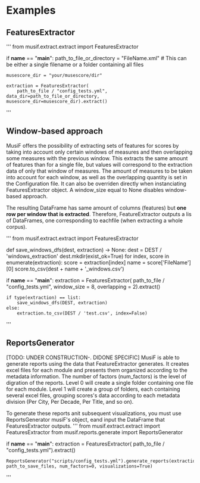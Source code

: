 # Examples

## FeaturesExtractor

'''
from musif.extract.extract import FeaturesExtractor

if __name__ == "__main__":
    path_to_file_or_directory = "FileName.xml" # This can be either a single filename or a folder containing all files

    musescore_dir = "your/musescore/dir"

    extraction = FeaturesExtractor(
        path_to_file / "config_tests.yml", data_dir=path_to_file_or_directory, musescore_dir=musescore_dir).extract()

'''


## Window-based approach
MusiF offers the possibility of extracting sets of features for scores by taking into account only certain windows of measures and then overlapping some measures with the previous window. This extracts the same amount of features than for a single file, but values will correspond to the extraction data of only that window of measures.
The amount of measures to be taken into account for each window, as well as the overlapping quantity is set in the Configuration file. 
It can also be overriden directly when instanciating FeaturesExtractor object.
A window_size equal to None disables window-based approach.

The resulting DataFrame has same amount of columns (features) but **one row per window that is extracted**. Therefore, FeatureExtractor outputs a lis of DataFrames, one corresponding to eachfile (when extracting a whole corpus).

'''
from musif.extract.extract import FeaturesExtractor

def save_windows_dfs(dest, extraction) -> None:
    dest = DEST / 'windows_extraction'
    dest.mkdir(exist_ok=True)
    for index, score in enumerate(extraction):
        score = extraction[index]
        name = score['FileName'][0]
        score.to_csv(dest + name + '_windows.csv')

if __name__ == "__main__":
    extraction = FeaturesExtractor(
        path_to_file / "config_tests.yml", window_size = 8, overlapping = 2).extract()

    if type(extraction) == list:
        save_windows_dfs(DEST, extraction)
    else:
        extraction.to_csv(DEST / 'test.csv', index=False)

'''

## ReportsGenerator

[TODO: UNDER CONSTRUCTION-. DIDONE SPECIFIC] MusiF is able to generate reports using the data that FeatureExtractor generates. 
It creates excel files for each module and presents them organized according to the metadata information.
The number of factors (num_factors) is the level of digration of the reports. Level 0 will create a single folder containing one file for each module.
Level 1 will create a group of folders, each containing several excel files, grouping scores's data according to each metadata division (Per City, Per Decade, Per Title, and so on).

To generate these reports anit subsequent visualizations, you must use ReportsGenerator musiF's object, eand input the DataFrame that FeaturesExtractor outputs.
'''
from musif.extract.extract import FeaturesExtractor
from musif.reports.generate import ReportsGenerator


if __name__ == "__main__":
    extraction = FeaturesExtractor(
            path_to_file / "config_tests.yml").extract()
            
    ReportsGenerator("scripts/config_tests.yml").generate_reports(extraction, path_to_save_files, num_factors=0, visualizations=True)

'''



